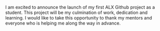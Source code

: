 I am excited to announce the launch of my first ALX Github project as a student. This project will be my culmination of work, dedication and learning. I would like to take this opportunity to thank my mentors and everyone who is helping me along the way in advance.
